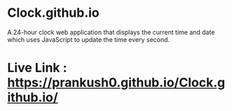 # Clock.github.io
A 24-hour clock web application that displays the current time and date which uses JavaScript to update the time every second.
# Live Link :  https://prankush0.github.io/Clock.github.io/
